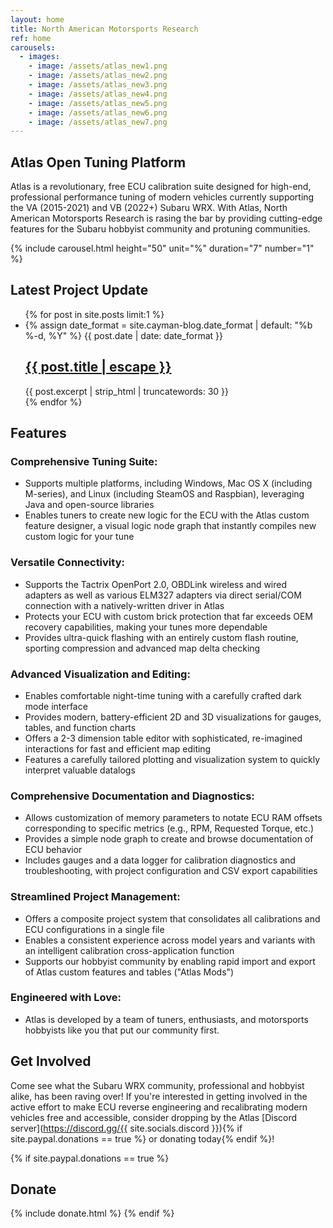 ```yaml
---
layout: home
title: North American Motorsports Research
ref: home
carousels:
  - images: 
    - image: /assets/atlas_new1.png
    - image: /assets/atlas_new2.png
    - image: /assets/atlas_new3.png
    - image: /assets/atlas_new4.png
    - image: /assets/atlas_new5.png
    - image: /assets/atlas_new6.png
    - image: /assets/atlas_new7.png
---
```


## Atlas Open Tuning Platform
Atlas is a revolutionary, free ECU calibration suite designed for high-end, professional performance tuning of modern vehicles currently supporting the VA (2015-2021) and VB (2022+) Subaru WRX. With Atlas, North American Motorsports Research is rasing the bar by providing cutting-edge features for the Subaru hobbyist community and protuning communities.

{% include carousel.html height="50" unit="%" duration="7" number="1" %}

## Latest Project Update

<ul class="post-list">
    {% for post in site.posts limit:1 %}
      <li>
        {% assign date_format = site.cayman-blog.date_format | default: "%b %-d, %Y" %}
        <span class="post-meta">{{ post.date | date: date_format }}</span>
        <h2>
          <a class="post-link" href="{{ post.url | absolute_url }}" title="{{ post.title }}">{{ post.title | escape }}</a>
        </h2>
        {{ post.excerpt | strip_html | truncatewords: 30 }}
      </li>
    {% endfor %}
</ul>


## Features
### Comprehensive Tuning Suite:
* Supports multiple platforms, including Windows, Mac OS X (including M-series), and Linux (including SteamOS and Raspbian), leveraging Java and open-source libraries
* Enables tuners to create new logic for the ECU with the Atlas custom feature designer, a visual logic node graph that instantly compiles new custom logic for your tune

### Versatile Connectivity:
* Supports the Tactrix OpenPort 2.0, OBDLink wireless and wired adapters as well as various ELM327 adapters via direct serial/COM connection with a natively-written driver in Atlas
* Protects your ECU with custom brick protection that far exceeds OEM recovery capabilities, making your tunes more dependable
* Provides ultra-quick flashing with an entirely custom flash routine, sporting compression and advanced map delta checking

### Advanced Visualization and Editing:
* Enables comfortable night-time tuning with a carefully crafted dark mode interface
* Provides modern, battery-efficient 2D and 3D visualizations for gauges, tables, and function charts
* Offers a 2-3 dimension table editor with sophisticated, re-imagined interactions for fast and efficient map editing
* Features a carefully tailored plotting and visualization system to quickly interpret valuable datalogs

### Comprehensive Documentation and Diagnostics:
* Allows customization of memory parameters to notate ECU RAM offsets corresponding to specific metrics (e.g., RPM, Requested Torque, etc.)
* Provides a simple node graph to create and browse documentation of ECU behavior
* Includes gauges and a data logger for calibration diagnostics and troubleshooting, with project configuration and CSV export capabilities

### Streamlined Project Management:
* Offers a composite project system that consolidates all calibrations and ECU configurations in a single file
* Enables a consistent experience across model years and variants with an intelligent calibration cross-application function
* Supports our hobbyist community by enabling rapid import and export of Atlas custom features and tables ("Atlas Mods")

### Engineered with Love:
* Atlas is developed by a team of tuners, enthusiasts, and motorsports hobbyists like you that put our community first.

## Get Involved
Come see what the Subaru WRX community, professional and hobbyist alike, has been raving over! If you're interested in getting involved in the active effort to make ECU reverse engineering and recalibrating modern vehicles free and accessible, consider dropping by the Atlas [Discord server](https://discord.gg/{{ site.socials.discord }}){% if site.paypal.donations == true %} or donating today{% endif %}!

{% if site.paypal.donations == true %}
## Donate
  {% include donate.html %}
{% endif %}
